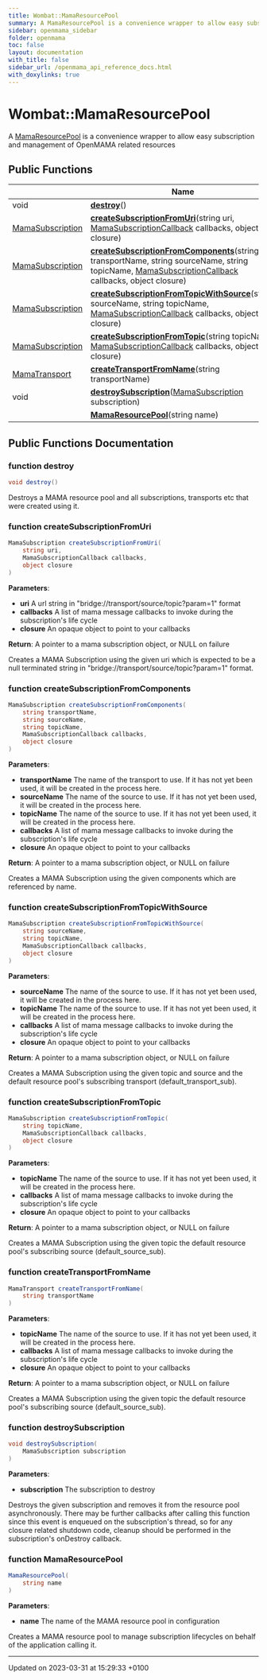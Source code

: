 ```yaml
---
title: Wombat::MamaResourcePool
summary: A MamaResourcePool is a convenience wrapper to allow easy subscription and management of OpenMAMA related resources 
sidebar: openmama_sidebar
folder: openmama
toc: false
layout: documentation
with_title: false
sidebar_url: /openmama_api_reference_docs.html
with_doxylinks: true
---
```


# Wombat::MamaResourcePool



A [MamaResourcePool]() is a convenience wrapper to allow easy subscription and management of OpenMAMA related resources 

## Public Functions

|                | Name           |
| -------------- | -------------- |
| void | **[destroy](classWombat_1_1MamaResourcePool.html#function-destroy)**() |
| [MamaSubscription](classWombat_1_1MamaSubscription.html) | **[createSubscriptionFromUri](classWombat_1_1MamaResourcePool.html#function-createsubscriptionfromuri)**(string uri, [MamaSubscriptionCallback](interfaceWombat_1_1MamaSubscriptionCallback.html) callbacks, object closure) |
| [MamaSubscription](classWombat_1_1MamaSubscription.html) | **[createSubscriptionFromComponents](classWombat_1_1MamaResourcePool.html#function-createsubscriptionfromcomponents)**(string transportName, string sourceName, string topicName, [MamaSubscriptionCallback](interfaceWombat_1_1MamaSubscriptionCallback.html) callbacks, object closure) |
| [MamaSubscription](classWombat_1_1MamaSubscription.html) | **[createSubscriptionFromTopicWithSource](classWombat_1_1MamaResourcePool.html#function-createsubscriptionfromtopicwithsource)**(string sourceName, string topicName, [MamaSubscriptionCallback](interfaceWombat_1_1MamaSubscriptionCallback.html) callbacks, object closure) |
| [MamaSubscription](classWombat_1_1MamaSubscription.html) | **[createSubscriptionFromTopic](classWombat_1_1MamaResourcePool.html#function-createsubscriptionfromtopic)**(string topicName, [MamaSubscriptionCallback](interfaceWombat_1_1MamaSubscriptionCallback.html) callbacks, object closure) |
| [MamaTransport](classWombat_1_1MamaTransport.html) | **[createTransportFromName](classWombat_1_1MamaResourcePool.html#function-createtransportfromname)**(string transportName) |
| void | **[destroySubscription](classWombat_1_1MamaResourcePool.html#function-destroysubscription)**([MamaSubscription](classWombat_1_1MamaSubscription.html) subscription) |
| | **[MamaResourcePool](classWombat_1_1MamaResourcePool.html#function-mamaresourcepool)**(string name) |

## Public Functions Documentation

### function destroy

```csharp
void destroy()
```


Destroys a MAMA resource pool and all subscriptions, transports etc that were created using it. 


### function createSubscriptionFromUri

```csharp
MamaSubscription createSubscriptionFromUri(
    string uri,
    MamaSubscriptionCallback callbacks,
    object closure
)
```


**Parameters**: 

  * **uri** A url string in "bridge://transport/source/topic?param=1" format 
  * **callbacks** A list of mama message callbacks to invoke during the subscription's life cycle 
  * **closure** An opaque object to point to your callbacks 


**Return**: A pointer to a mama subscription object, or NULL on failure 

Creates a MAMA Subscription using the given uri which is expected to be a null terminated string in "bridge://transport/source/topic?param=1" format.


### function createSubscriptionFromComponents

```csharp
MamaSubscription createSubscriptionFromComponents(
    string transportName,
    string sourceName,
    string topicName,
    MamaSubscriptionCallback callbacks,
    object closure
)
```


**Parameters**: 

  * **transportName** The name of the transport to use. If it has not yet been used, it will be created in the process here. 
  * **sourceName** The name of the source to use. If it has not yet been used, it will be created in the process here. 
  * **topicName** The name of the source to use. If it has not yet been used, it will be created in the process here. 
  * **callbacks** A list of mama message callbacks to invoke during the subscription's life cycle 
  * **closure** An opaque object to point to your callbacks 


**Return**: A pointer to a mama subscription object, or NULL on failure 

Creates a MAMA Subscription using the given components which are referenced by name.


### function createSubscriptionFromTopicWithSource

```csharp
MamaSubscription createSubscriptionFromTopicWithSource(
    string sourceName,
    string topicName,
    MamaSubscriptionCallback callbacks,
    object closure
)
```


**Parameters**: 

  * **sourceName** The name of the source to use. If it has not yet been used, it will be created in the process here. 
  * **topicName** The name of the source to use. If it has not yet been used, it will be created in the process here. 
  * **callbacks** A list of mama message callbacks to invoke during the subscription's life cycle 
  * **closure** An opaque object to point to your callbacks 


**Return**: A pointer to a mama subscription object, or NULL on failure 

Creates a MAMA Subscription using the given topic and source and the default resource pool's subscribing transport (default_transport_sub).


### function createSubscriptionFromTopic

```csharp
MamaSubscription createSubscriptionFromTopic(
    string topicName,
    MamaSubscriptionCallback callbacks,
    object closure
)
```


**Parameters**: 

  * **topicName** The name of the source to use. If it has not yet been used, it will be created in the process here. 
  * **callbacks** A list of mama message callbacks to invoke during the subscription's life cycle 
  * **closure** An opaque object to point to your callbacks 


**Return**: A pointer to a mama subscription object, or NULL on failure 

Creates a MAMA Subscription using the given topic the default resource pool's subscribing source (default_source_sub).


### function createTransportFromName

```csharp
MamaTransport createTransportFromName(
    string transportName
)
```


**Parameters**: 

  * **topicName** The name of the source to use. If it has not yet been used, it will be created in the process here. 
  * **callbacks** A list of mama message callbacks to invoke during the subscription's life cycle 
  * **closure** An opaque object to point to your callbacks 


**Return**: A pointer to a mama subscription object, or NULL on failure 

Creates a MAMA Subscription using the given topic the default resource pool's subscribing source (default_source_sub).


### function destroySubscription

```csharp
void destroySubscription(
    MamaSubscription subscription
)
```


**Parameters**: 

  * **subscription** The subscription to destroy 


Destroys the given subscription and removes it from the resource pool asynchronously. There may be further callbacks after calling this function since this event is enqueued on the subscription's thread, so for any closure related shutdown code, cleanup should be performed in the subscription's onDestroy callback.


### function MamaResourcePool

```csharp
MamaResourcePool(
    string name
)
```


**Parameters**: 

  * **name** The name of the MAMA resource pool in configuration 


Creates a MAMA resource pool to manage subscription lifecycles on behalf of the application calling it.


-------------------------------

Updated on 2023-03-31 at 15:29:33 +0100